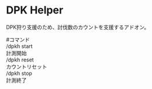 # DPK Helper
DPK狩り支援のため、討伐数のカウントを支援するアドオン。  

#コマンド  
/dpkh start  
計測開始  
/dpkh reset  
カウントリセット  
/dpkh stop  
計測終了  
